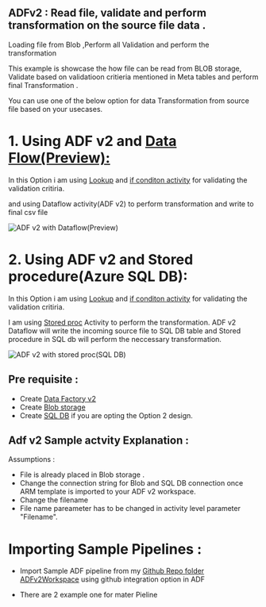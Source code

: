 ## ADFv2 : Read file, validate and perform transformation on the source file data .
Loading file from Blob ,Perform all Validation and perform the transformation

This example is showcase the how file can be read from BLOB storage, Validate based on validatioon critieria mentioned in Meta tables and perform final Transformation .

You can use one of the below option for data Transformation from source file based on your usecases.

# 1. Using ADF v2 and [Data Flow(Preview):](https://docs.microsoft.com/en-us/azure/data-factory/concepts-data-flow-overview) 

In this Option i am using [Lookup](https://docs.microsoft.com/en-us/azure/data-factory/control-flow-lookup-activity) and [if conditon activity](https://docs.microsoft.com/en-us/azure/data-factory/control-flow-if-condition-activity) for validating the validation critiria.

and using Dataflow activity(ADF v2) to perform transformation and write to final csv file

![ADF v2 with Dataflow(Preview)](https://github.com/nikris87/ADFv2FileloadandTransformation/blob/master/ADFv2Dataflow.PNG)


# 2. Using ADF v2 and Stored procedure(Azure SQL DB):
In this Option i am using [Lookup](https://docs.microsoft.com/en-us/azure/data-factory/control-flow-lookup-activity) and [if conditon activity](https://docs.microsoft.com/en-us/azure/data-factory/control-flow-if-condition-activity) for validating the validation critiria.

I am using [Stored proc](https://docs.microsoft.com/en-us/azure/data-factory/transform-data-using-stored-procedure) Activity to perform the transformation. ADF v2 Dataflow will write the incoming source file to SQL DB table and Stored procedure in SQL db will perform the neccessary transformation.

![ADF v2 with stored proc(SQL DB)](https://github.com/nikris87/ADFv2FileloadandTransformation/blob/master/ADFv2Storedproc.PNG)



## Pre requisite :
* Create [Data Factory v2](https://docs.microsoft.com/en-us/azure/data-factory/quickstart-create-data-factory-portal#create-a-data-factory)
* Create [Blob storage](https://docs.microsoft.com/en-us/azure/data-factory/quickstart-create-data-factory-portal#azure-storage-account)   
* Create [SQL DB](https://docs.microsoft.com/en-us/azure/sql-database/sql-database-single-database-get-started) if you are opting the Option 2 design. 


## Adf v2 Sample actvity Explanation :
Assumptions : 
 * File is already placed in Blob storage .
 * Change the connection string for Blob and SQL DB connection once ARM template is imported to your ADF v2 workspace.
 * Change the filename 
 * File name pareameter has to be changed  in activity level parameter "Filename".
 
 # Importing Sample Pipelines :
 * Import Sample ADF pipeline from my  [Github Repo folder ADFv2Workspace](https://github.com/nikris87/ADFv2FileloadandTransformation/tree/master/ADFv2Workspace) using github integration option in ADF 
 
 
 * There are 2 example one for  mater Pieline


